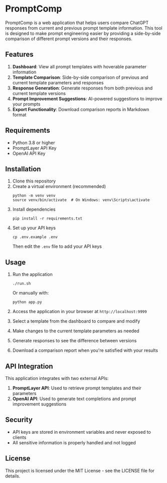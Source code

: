 # PromptComp

PromptComp is a web application that helps users compare ChatGPT responses from current and previous prompt template information. This tool is designed to make prompt engineering easier by providing a side-by-side comparison of different prompt versions and their responses.

## Features

1. **Dashboard**: View all prompt templates with hoverable parameter information
2. **Template Comparison**: Side-by-side comparison of previous and current template parameters and responses
3. **Response Generation**: Generate responses from both previous and current template versions
4. **Prompt Improvement Suggestions**: AI-powered suggestions to improve your prompts
5. **Export Functionality**: Download comparison reports in Markdown format

## Requirements

- Python 3.8 or higher
- PromptLayer API Key
- OpenAI API Key

## Installation

1. Clone this repository
2. Create a virtual environment (recommended)
   ```
   python -m venv venv
   source venv/bin/activate  # On Windows: venv\Scripts\activate
   ```
3. Install dependencies
   ```
   pip install -r requirements.txt
   ```
4. Set up your API keys
   ```
   cp .env.example .env
   ```
   Then edit the `.env` file to add your API keys

## Usage

1. Run the application
   ```
   ./run.sh
   ```
   Or manually with:
   ```
   python app.py
   ```

2. Access the application in your browser at `http://localhost:9999`

3. Select a template from the dashboard to compare and modify

4. Make changes to the current template parameters as needed

5. Generate responses to see the difference between versions

6. Download a comparison report when you're satisfied with your results

## API Integration

This application integrates with two external APIs:

1. **PromptLayer API**: Used to retrieve prompt templates and their parameters
2. **OpenAI API**: Used to generate text completions and prompt improvement suggestions

## Security

- API keys are stored in environment variables and never exposed to clients
- All sensitive information is properly handled and not logged

## License

This project is licensed under the MIT License - see the LICENSE file for details.